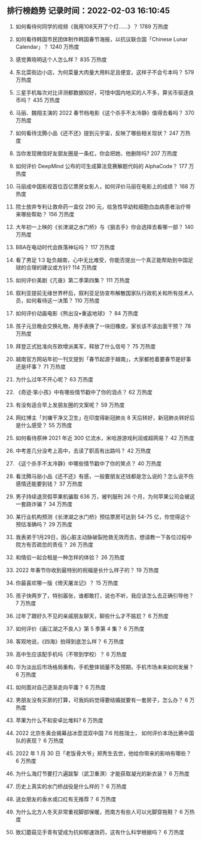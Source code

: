 
## 排行榜趋势 记录时间：2022-02-03 16:10:45
  
  1. 如何看待何同学的视频《我用108天开了个灯......》？ 1789 万热度
    
  2. 如何看待韩国市民团体制作韩国春节海报，以抗议联合国「Chinese Lunar Calendar」？ 1240 万热度
    
  3. 感觉黄晓明这个人怎么样？ 835 万热度
    
  4. 东北菜街边小店，为何菜量大肉量大用料足且便宜，这样子不会亏本吗？ 579 万热度
    
  5. 三星手机每次对比评测都数据较好，可惜中国内地买的人不多，算劣币驱逐良币吗？ 435 万热度
    
  6. 马丽、魏翔主演的 2022 春节档电影《这个杀手不太冷静》值得去看吗？ 370 万热度
    
  7. 如何看待沈腾小品《还不还》提到元宇宙，反映了哪些相关现状？ 247 万热度
    
  8. 当你发现微信好友朋友圈是一条杠，你会把她、他删除吗? 207 万热度
    
  9. 如何评价 DeepMind 公布的可生成算法竞赛解题代码的 AlphaCode？ 177 万热度
    
  10. 马丽成中国影视首位百亿票房女影人，如何评价马丽在电影上的成绩？ 168 万热度
    
  11. 院士放弃专利让救命药一盒仅 290 元，给急性早幼粒细胞白血病患者治疗带来哪些帮助？ 156 万热度
    
  12. 大年初一上映的《长津湖之水门桥》与《狙击手》你会选择去看哪一部？ 140 万热度
    
  13. BBA在电动时代会跌落神坛吗？ 117 万热度
    
  14. 看了男足 1:3 耻负越南，心中无比难受，你能否提出一个真正能帮助到中国足球的合理的建议或方针? 114 万热度
    
  15. 如何评价美剧《亢奋》第二季第四集？ 111 万热度
    
  16. 叙利亚提前无缘世界杯后，叙利亚足协宣布解散国家队行政机关和所有技术人员，如何看待这一决策？ 110 万热度
    
  17. 如何评价动画电影《熊出没•重返地球》？ 84 万热度
    
  18. 孩子元旦晚会交换礼物，用手表换了一块旧橡皮，家长该不该出面干预？ 78 万热度
    
  19. 拜登正式批准向东欧增派美军，释放了什么信号？ 75 万热度
    
  20. 越南官方网站年初一刊文提到「春节起源于越南」，大家都抢着要春节是好事还是坏事？ 71 万热度
    
  21. 为什么过年不开心呢？ 63 万热度
    
  22. 《奇迹·笨小孩》中有哪些情节戳中了你的泪点？ 62 万热度
    
  23. 有没有适合早上发朋友圈的文案呢？ 59 万热度
    
  24. 网红博主「刘墉干净又卫生」在印度得新冠肺炎 8 天后转好，新冠肺炎转好后是什么感受？ 55 万热度
    
  25. 如何看待原神 2021 年近 300 亿流水，米哈游游戏利润或超网易？ 42 万热度
    
  26. 中考差几分没考上高中，去读了职高有出路吗？ 42 万热度
    
  27. 《这个杀手不太冷静》中哪些情节戳中了你的笑点？ 40 万热度
    
  28. 看沈腾马丽小品《还不还》有感，一般要朋友还钱都是怎么说的？怎么说不伤感情还能要到钱？ 37 万热度
    
  29. 男子持续退货假苹果机骗取 636 万，被判服刑 26 个月，为何苹果公司会被这一套路诈骗？ 34 万热度
    
  30. 某行业机构预测《长津湖之水门桥》预估票房可达到 54-75 亿，你觉得这个预估准确吗？ 29 万热度
    
  31. 我表弟于1月29日，因心脏主动脉破裂抢救无效而去，想请教一下各位过程中院方有否疏忽的责任？ 26 万热度
    
  32. 和情侣一起合租是一种怎样的体验？ 26 万热度
    
  33. 2022 年春节你收到最特别的祝福是长什么样子的？ 19 万热度
    
  34. 你最喜欢哪一版《倚天屠龙记》？ 15 万热度
    
  35. 孩子快两岁了，特别嚣张，谁都敢打，说也不听，我应该怎么去正确引导他？ 7 万热度
    
  36. 过年了跟好久不见的亲戚朋友聊天，聊些什么才不尴尬？ 6 万热度
    
  37. 如何评价《画江湖之不良人》第 5 季第 4 集？ 6 万热度
    
  38. 客观地说，《四海》拍得到底怎么样？ 6 万热度
    
  39. 高中生应该配手机吗（不带到学校）？ 6 万热度
    
  40. 华为淡出后市场格局重构，手机整体销量不及预期，手机市场未来如何发展？ 6 万热度
    
  41. 如何面对自己逐渐走向平庸？ 6 万热度
    
  42. 男朋友没有买房的打算，可我妈妈觉得要结婚就要有一套房子，怎么办？ 6 万热度
    
  43. 苹果为什么不和安卓比堆料? 6 万热度
    
  44. 2022 北京冬奥会揭幕战冰壶混双中国 7:6 险胜瑞士， 如何评价本场比赛中国队的表现？ 6 万热度
    
  45. 2022 年 1 月 30 日「老饭骨大爷」郑秀生去世，他给你带来的影响有哪些？ 6 万热度
    
  46. 为什么海灯节要打六遍跋掣（武卫重溟）才能获取凝光的新衣装？ 6 万热度
    
  47. 历史上真实的水门桥战役是什么样的？ 6 万热度
    
  48. 送女朋友的香水或口红有无推荐？ 6 万热度
    
  49. 为什么北方人冬天非常重视脚部保暖，而南方有些人可以光脚穿拖鞋？ 6 万热度
    
  50. 致幻蘑菇见手青有望成为抗抑郁速效药，这有什么科学根据吗？ 6 万热度
    